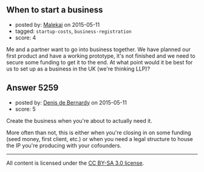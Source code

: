 ## When to start a business

- posted by: [Malekai](https://stackexchange.com/users/5820495/malekai) on 2015-05-11
- tagged: `startup-costs`, `business-registration`
- score: 4

Me and a partner want to go into business together. We have planned our first product and have a working prototype, it's not finished and we need to secure some funding to get it to the end. At what point would it be best for us to set up as a business in the UK (we're thinking LLP)?


## Answer 5259

- posted by: [Denis de Bernardy](https://stackexchange.com/users/182468/denis-de-bernardy) on 2015-05-11
- score: 5

Create the business when you're about to actually need it.

More often than not, this is either when you're closing in on some funding (seed money, first client, etc.) or when you need a legal structure to house the IP you're producing with your cofounders.



---

All content is licensed under the [CC BY-SA 3.0 license](https://creativecommons.org/licenses/by-sa/3.0/).
